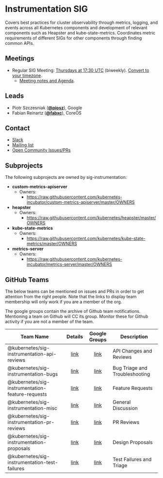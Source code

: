<!---
This is an autogenerated file!

Please do not edit this file directly, but instead make changes to the
sigs.yaml file in the project root.

To understand how this file is generated, see https://git.k8s.io/community/generator/README.md
-->
# Instrumentation SIG

Covers best practices for cluster observability through metrics, logging, and events across all Kubernetes components and development of relevant components such as Heapster and kube-state-metrics. Coordinates metric requirements of different SIGs for other components through finding common APIs.

## Meetings
* Regular SIG Meeting: [Thursdays at 17:30 UTC](https://zoom.us/j/5342565819) (biweekly). [Convert to your timezone](http://www.thetimezoneconverter.com/?t=17:30&tz=UTC).
  * [Meeting notes and Agenda](https://docs.google.com/document/d/1gWuAATtlmI7XJILXd31nA4kMq6U9u63L70382Y3xcbM/edit).

## Leads
* Piotr Szczesniak (**[@piosz](https://github.com/piosz)**), Google
* Fabian Reinartz (**[@fabxc](https://github.com/fabxc)**), CoreOS

## Contact
* [Slack](https://kubernetes.slack.com/messages/sig-instrumentation)
* [Mailing list](https://groups.google.com/forum/#!forum/kubernetes-sig-instrumentation)
* [Open Community Issues/PRs](https://github.com/kubernetes/community/labels/sig%2Finstrumentation)

## Subprojects

The following subprojects are owned by sig-instrumentation:
- **custom-metrics-apiserver**
  - Owners:
    - https://raw.githubusercontent.com/kubernetes-incubator/custom-metrics-apiserver/master/OWNERS
- **heapster**
  - Owners:
    - https://raw.githubusercontent.com/kubernetes/heapster/master/OWNERS
- **kube-state-metrics**
  - Owners:
    - https://raw.githubusercontent.com/kubernetes/kube-state-metrics/master/OWNERS
- **metrics-server**
  - Owners:
    - https://raw.githubusercontent.com/kubernetes-incubator/metrics-server/master/OWNERS

## GitHub Teams

The below teams can be mentioned on issues and PRs in order to get attention from the right people.
Note that the links to display team membership will only work if you are a member of the org.

The google groups contain the archive of Github team notifications.
Mentioning a team on Github will CC its group.
Monitor these for Github activity if you are not a member of the team.

| Team Name | Details | Google Groups | Description |
| --------- |:-------:|:-------------:|  ----------- |
| @kubernetes/sig-instrumentation-api-reviews | [link](https://github.com/orgs/kubernetes/teams/sig-instrumentation-api-reviews) | [link](https://groups.google.com/forum/#!forum/kubernetes-sig-instrumentation-api-reviews) | API Changes and Reviews |
| @kubernetes/sig-instrumentation-bugs | [link](https://github.com/orgs/kubernetes/teams/sig-instrumentation-bugs) | [link](https://groups.google.com/forum/#!forum/kubernetes-sig-instrumentation-bugs) | Bug Triage and Troubleshooting |
| @kubernetes/sig-instrumentation-feature-requests | [link](https://github.com/orgs/kubernetes/teams/sig-instrumentation-feature-requests) | [link](https://groups.google.com/forum/#!forum/kubernetes-sig-instrumentation-feature-requests) | Feature Requests |
| @kubernetes/sig-instrumentation-misc | [link](https://github.com/orgs/kubernetes/teams/sig-instrumentation-misc) | [link](https://groups.google.com/forum/#!forum/kubernetes-sig-instrumentation-misc) | General Discussion |
| @kubernetes/sig-instrumentation-pr-reviews | [link](https://github.com/orgs/kubernetes/teams/sig-instrumentation-pr-reviews) | [link](https://groups.google.com/forum/#!forum/kubernetes-sig-instrumentation-pr-reviews) | PR Reviews |
| @kubernetes/sig-instrumentation-proposals | [link](https://github.com/orgs/kubernetes/teams/sig-instrumentation-proposals) | [link](https://groups.google.com/forum/#!forum/kubernetes-sig-instrumentation-proposals) | Design Proposals |
| @kubernetes/sig-instrumentation-test-failures | [link](https://github.com/orgs/kubernetes/teams/sig-instrumentation-test-failures) | [link](https://groups.google.com/forum/#!forum/kubernetes-sig-instrumentation-test-failures) | Test Failures and Triage |

<!-- BEGIN CUSTOM CONTENT -->

<!-- END CUSTOM CONTENT -->
